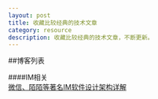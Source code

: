 ```yaml
---
layout: post
title: 收藏比较经典的技术文章
category: resource
description: 收藏比较经典的技术文章，不断更新。
---
```


##博客列表
 
 ####IM相关  
 [微信、陌陌等著名IM软件设计架构详解](http://blog.csdn.net/justinjing0612/article/details/38322353)   




 
